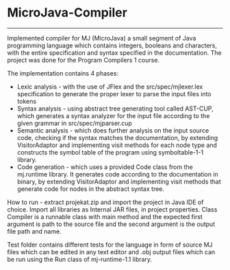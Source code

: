 # MicroJava-Compiler
--------------------

Implemented compiler for MJ (MicroJava) a small segment of Java programming language which contains integers, booleans and characters, with the entire specification and syntax specified in the documentation.
The project was done for the Program Compilers 1 course.

The implementation contains 4 phases:
- Lexic analysis - with the use of JFlex and the src/spec/mjlexer.lex specification to generate the proper lexer to parse the input files into tokens
- Syntax analysis - using abstract tree generating tool called AST-CUP, which generates a syntax analyzer for the input file according to the given grammar in src/spec/mjparser.cup
- Semantic analysis - which does further analysis on the input source code, checking if the syntax matches the documentation, by extending VisitorAdaptor and implementing visit methods for each node type and constructs the symbol table of the program using symboltable-1-1 library.
- Code generation - which uses a provided Code class from the mj.runtime library. It generates code according to the documentation in binary, by extending VisitorAdaptor and implementing visit methods that generate code for nodes in the abstract syntax tree. 

How to run - extract projekat.zip and import the project in Java IDE of choice. Import all libraries as Internal JAR files, in project properties. Class Compiler is a runnable class with main method and the expected first argument is path to the source file and the second argument is the output file path and name.

Test folder contains different tests for the language in form of source MJ files which can be edited in any text editor and .obj output files which can be run using the Run class of mj-runtime-1.1 library. 
